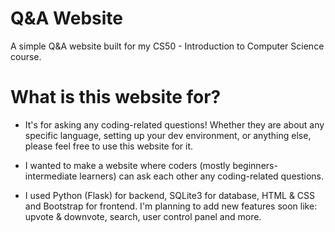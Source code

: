 # Q&A Website
A simple Q&A website built for my CS50 - Introduction to Computer Science course.

# What is this website for?
* It's for asking any coding-related questions! Whether they are about any specific language, setting up your dev environment, or anything else, please feel free to use this website for it.

* I wanted to make a website where coders (mostly beginners-intermediate learners) can ask each other any coding-related questions.

* I used Python (Flask) for backend, SQLite3 for database, HTML & CSS and Bootstrap for frontend. I'm planning to add new features soon like: upvote & downvote, search, user control panel and more.
